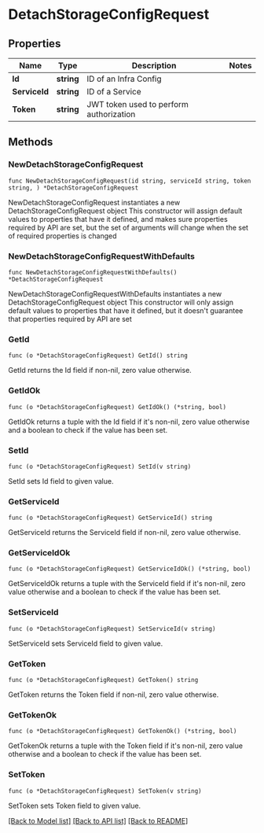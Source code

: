 # DetachStorageConfigRequest

## Properties

Name | Type | Description | Notes
------------ | ------------- | ------------- | -------------
**Id** | **string** | ID of an Infra Config | 
**ServiceId** | **string** | ID of a Service | 
**Token** | **string** | JWT token used to perform authorization | 

## Methods

### NewDetachStorageConfigRequest

`func NewDetachStorageConfigRequest(id string, serviceId string, token string, ) *DetachStorageConfigRequest`

NewDetachStorageConfigRequest instantiates a new DetachStorageConfigRequest object
This constructor will assign default values to properties that have it defined,
and makes sure properties required by API are set, but the set of arguments
will change when the set of required properties is changed

### NewDetachStorageConfigRequestWithDefaults

`func NewDetachStorageConfigRequestWithDefaults() *DetachStorageConfigRequest`

NewDetachStorageConfigRequestWithDefaults instantiates a new DetachStorageConfigRequest object
This constructor will only assign default values to properties that have it defined,
but it doesn't guarantee that properties required by API are set

### GetId

`func (o *DetachStorageConfigRequest) GetId() string`

GetId returns the Id field if non-nil, zero value otherwise.

### GetIdOk

`func (o *DetachStorageConfigRequest) GetIdOk() (*string, bool)`

GetIdOk returns a tuple with the Id field if it's non-nil, zero value otherwise
and a boolean to check if the value has been set.

### SetId

`func (o *DetachStorageConfigRequest) SetId(v string)`

SetId sets Id field to given value.


### GetServiceId

`func (o *DetachStorageConfigRequest) GetServiceId() string`

GetServiceId returns the ServiceId field if non-nil, zero value otherwise.

### GetServiceIdOk

`func (o *DetachStorageConfigRequest) GetServiceIdOk() (*string, bool)`

GetServiceIdOk returns a tuple with the ServiceId field if it's non-nil, zero value otherwise
and a boolean to check if the value has been set.

### SetServiceId

`func (o *DetachStorageConfigRequest) SetServiceId(v string)`

SetServiceId sets ServiceId field to given value.


### GetToken

`func (o *DetachStorageConfigRequest) GetToken() string`

GetToken returns the Token field if non-nil, zero value otherwise.

### GetTokenOk

`func (o *DetachStorageConfigRequest) GetTokenOk() (*string, bool)`

GetTokenOk returns a tuple with the Token field if it's non-nil, zero value otherwise
and a boolean to check if the value has been set.

### SetToken

`func (o *DetachStorageConfigRequest) SetToken(v string)`

SetToken sets Token field to given value.



[[Back to Model list]](../README.md#documentation-for-models) [[Back to API list]](../README.md#documentation-for-api-endpoints) [[Back to README]](../README.md)



